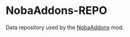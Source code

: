# NobaAddons-REPO

Data repository used by the [NobaAddons] mod.

[NobaAddons]: https://modrinth.com/mod/nobaaddons
